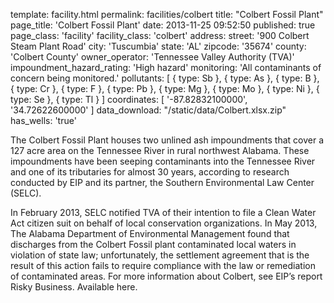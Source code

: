 template: facility.html
permalink: facilities/colbert
title: "Colbert Fossil Plant"
page_title: 'Colbert Fossil Plant'
date: 2013-11-25 09:52:50
published: true
page_class: 'facility'
facility_class: 'colbert'
address:
  street: '900 Colbert Steam Plant Road'
  city: 'Tuscumbia'
  state: 'AL'
  zipcode: '35674'
  county: 'Colbert County'
owner_operator: 'Tennessee Valley Authority (TVA)'
impoundment_hazard_rating: 'High hazard'
monitoring: 'All contaminants of concern being monitored.'
pollutants: [
  {
    type: Sb
  },
  {
    type: As
  },
  {
    type: B
  },
  {
    type: Cr
  },
  {
    type: F
  },
  {
    type: Pb
  },
  {
    type: Mg
  },
  {
    type: Mo
  },
  {
    type: Ni
  },
  {
    type: Se
  },
  {
    type: Tl
  }
]
coordinates: [
    '-87.82832100000',
    '34.72622600000'
]
data_download: "/static/data/Colbert.xlsx.zip"
has_wells: 'true'

The Colbert Fossil Plant houses two unlined ash impoundments that cover a 127 acre area on the Tennessee River in rural northwest Alabama. These impoundments have been seeping contaminants into the Tennessee River and one of its tributaries for almost 30 years, according to research conducted by EIP and its partner, the Southern Environmental Law Center (SELC).

In February 2013, SELC notified TVA of their intention to file a Clean Water Act citizen suit on behalf of local conservation organizations. In May 2013, The Alabama Department of Environmental Management found that discharges from the Colbert Fossil plant contaminated local waters in violation of state law; unfortunately, the settlement agreement that is the result of this action fails to require compliance with the law or remediation of contaminated areas. For more information about Colbert, see EIP’s report Risky Business. Available here.
